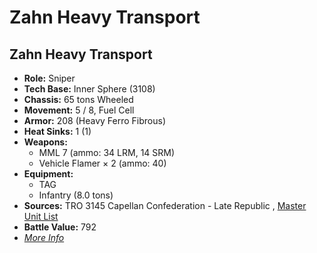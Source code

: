 # Zahn Heavy Transport 

## Zahn Heavy Transport 

- **Role:** Sniper 
- **Tech Base:** Inner Sphere (3108) 
- **Chassis:** 65 tons Wheeled 
- **Movement:** 5 / 8, Fuel Cell 
- **Armor:** 208 (Heavy Ferro Fibrous) 
- **Heat Sinks:** 1 (1) 
- **Weapons:** 
  - MML 7 (ammo: 34 LRM, 14 SRM) 
  - Vehicle Flamer × 2 (ammo: 40) 
- **Equipment:** 
  - TAG 
  - Infantry (8.0 tons) 
- **Sources:** TRO 3145 Capellan Confederation - Late Republic , [Master Unit List](http://masterunitlist.info/Unit/Details/6444) 
- **Battle Value:** 792 
- [*More Info*](zahn_heavy_transport/zahn_heavy_transport.md) 

